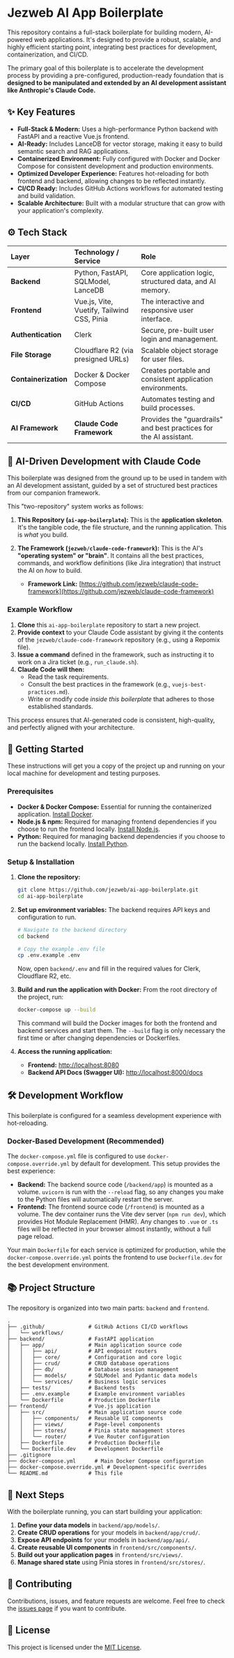 # Jezweb AI App Boilerplate

This repository contains a full-stack boilerplate for building modern, AI-powered web applications. It's designed to provide a robust, scalable, and highly efficient starting point, integrating best practices for development, containerization, and CI/CD.

The primary goal of this boilerplate is to accelerate the development process by providing a pre-configured, production-ready foundation that is **designed to be manipulated and extended by an AI development assistant like Anthropic's Claude Code.**

## ✨ Key Features

*   **Full-Stack & Modern:** Uses a high-performance Python backend with FastAPI and a reactive Vue.js frontend.
*   **AI-Ready:** Includes LanceDB for vector storage, making it easy to build semantic search and RAG applications.
*   **Containerized Environment:** Fully configured with Docker and Docker Compose for consistent development and production environments.
*   **Optimized Developer Experience:** Features hot-reloading for both frontend and backend, allowing changes to be reflected instantly.
*   **CI/CD Ready:** Includes GitHub Actions workflows for automated testing and build validation.
*   **Scalable Architecture:** Built with a modular structure that can grow with your application's complexity.

## ⚙️ Tech Stack

| Layer | Technology / Service | Role |
| :--- | :--- | :--- |
| **Backend** | Python, FastAPI, SQLModel, LanceDB | Core application logic, structured data, and AI memory. |
| **Frontend** | Vue.js, Vite, Vuetify, Tailwind CSS, Pinia | The interactive and responsive user interface. |
| **Authentication** | Clerk | Secure, pre-built user login and management. |
| **File Storage** | Cloudflare R2 (via presigned URLs) | Scalable object storage for user files. |
| **Containerization** | Docker & Docker Compose | Creates portable and consistent application environments. |
| **CI/CD** | GitHub Actions | Automates testing and build processes. |
| **AI Framework** | **Claude Code Framework** | Provides the "guardrails" and best practices for the AI assistant. |

## 🤖 AI-Driven Development with Claude Code

This boilerplate was designed from the ground up to be used in tandem with an AI development assistant, guided by a set of structured best practices from our companion framework.

This "two-repository" system works as follows:

1.  **This Repository (`ai-app-boilerplate`):** This is the **application skeleton**. It's the tangible code, the file structure, and the running application. This is *what* you build.

2.  **The Framework (`jezweb/claude-code-framework`):** This is the AI's **"operating system" or "brain"**. It contains all the best practices, commands, and workflow definitions (like Jira integration) that instruct the AI on *how* to build.
    *   **Framework Link:** [https://github.com/jezweb/claude-code-framework](https://github.com/jezweb/claude-code-framework)

### Example Workflow

1.  **Clone** this `ai-app-boilerplate` repository to start a new project.
2.  **Provide context** to your Claude Code assistant by giving it the contents of the `jezweb/claude-code-framework` repository (e.g., using a Repomix file).
3.  **Issue a command** defined in the framework, such as instructing it to work on a Jira ticket (e.g., `run_claude.sh`).
4.  **Claude Code will then:**
    *   Read the task requirements.
    *   Consult the best practices in the framework (e.g., `vuejs-best-practices.md`).
    *   Write or modify code *inside this boilerplate* that adheres to those established standards.

This process ensures that AI-generated code is consistent, high-quality, and perfectly aligned with your architecture.

## 🚀 Getting Started

These instructions will get you a copy of the project up and running on your local machine for development and testing purposes.

### Prerequisites

*   **Docker & Docker Compose:** Essential for running the containerized application. [Install Docker](https://docs.docker.com/get-docker/).
*   **Node.js & npm:** Required for managing frontend dependencies if you choose to run the frontend locally. [Install Node.js](https://nodejs.org/).
*   **Python:** Required for managing backend dependencies if you choose to run the backend locally. [Install Python](https://www.python.org/downloads/).

### Setup & Installation

1.  **Clone the repository:**
    ```bash
    git clone https://github.com/jezweb/ai-app-boilerplate.git
    cd ai-app-boilerplate
    ```

2.  **Set up environment variables:**
    The backend requires API keys and configuration to run.
    ```bash
    # Navigate to the backend directory
    cd backend

    # Copy the example .env file
    cp .env.example .env
    ```
    Now, open `backend/.env` and fill in the required values for Clerk, Cloudflare R2, etc.

3.  **Build and run the application with Docker:**
    From the root directory of the project, run:
    ```bash
    docker-compose up --build
    ```
    This command will build the Docker images for both the frontend and backend services and start them. The `--build` flag is only necessary the first time or after changing dependencies or Dockerfiles.

4.  **Access the running application:**
    *   **Frontend:** [http://localhost:8080](http://localhost:8080)
    *   **Backend API Docs (Swagger UI):** [http://localhost:8000/docs](http://localhost:8000/docs)

## 🛠️ Development Workflow

This boilerplate is configured for a seamless development experience with hot-reloading.

### Docker-Based Development (Recommended)

The `docker-compose.yml` file is configured to use `docker-compose.override.yml` by default for development. This setup provides the best experience:

*   **Backend:** The backend source code (`/backend/app`) is mounted as a volume. `uvicorn` is run with the `--reload` flag, so any changes you make to the Python files will automatically restart the server.
*   **Frontend:** The frontend source code (`/frontend`) is mounted as a volume. The dev container runs the Vite dev server (`npm run dev`), which provides Hot Module Replacement (HMR). Any changes to `.vue` or `.ts` files will be reflected in your browser almost instantly, without a full page reload.

Your main `Dockerfile` for each service is optimized for production, while the `docker-compose.override.yml` points the frontend to use `Dockerfile.dev` for the best development environment.

## 📚 Project Structure

The repository is organized into two main parts: `backend` and `frontend`.

```
.
├── .github/              # GitHub Actions CI/CD workflows
│   └── workflows/
├── backend/              # FastAPI application
│   ├── app/              # Main application source code
│   │   ├── api/          # API endpoint routers
│   │   ├── core/         # Configuration and core logic
│   │   ├── crud/         # CRUD database operations
│   │   ├── db/           # Database session management
│   │   ├── models/       # SQLModel and Pydantic data models
│   │   └── services/     # Business logic services
│   ├── tests/            # Backend tests
│   ├── .env.example      # Example environment variables
│   └── Dockerfile        # Production Dockerfile
├── frontend/             # Vue.js application
│   ├── src/              # Main application source code
│   │   ├── components/   # Reusable UI components
│   │   ├── views/        # Page-level components
│   │   ├── stores/       # Pinia state management stores
│   │   └── router/       # Vue Router configuration
│   ├── Dockerfile        # Production Dockerfile
│   └── Dockerfile.dev    # Development Dockerfile
├── .gitignore
├── docker-compose.yml      # Main Docker Compose configuration
├── docker-compose.override.yml # Development-specific overrides
└── README.md             # This file
```

## 🚀 Next Steps

With the boilerplate running, you can start building your application:
1.  **Define your data models** in `backend/app/models/`.
2.  **Create CRUD operations** for your models in `backend/app/crud/`.
3.  **Expose API endpoints** for your models in `backend/app/api/`.
4.  **Create reusable UI components** in `frontend/src/components/`.
5.  **Build out your application pages** in `frontend/src/views/`.
6.  **Manage shared state** using Pinia stores in `frontend/src/stores/`.

## 🤝 Contributing

Contributions, issues, and feature requests are welcome. Feel free to check the [issues page](https://github.com/jezweb/ai-app-boilerplate/issues) if you want to contribute.

## 📄 License

This project is licensed under the [MIT License](LICENSE).

